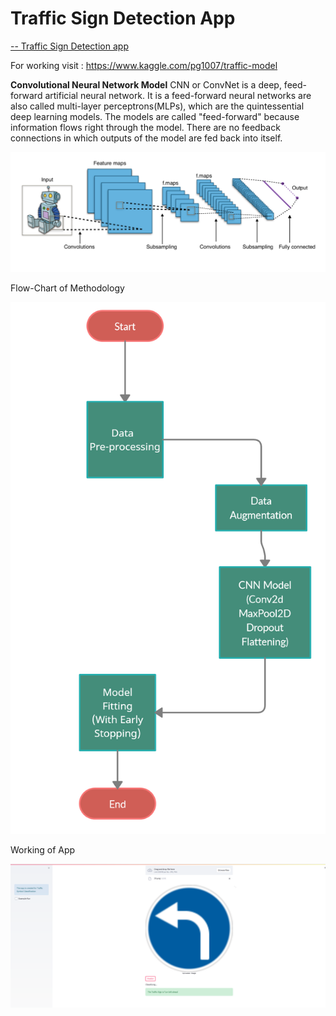 # Traffic Sign Detection App
 
[-- Traffic Sign Detection app](https://traffic-sign-detection-app.herokuapp.com/)

For working visit : https://www.kaggle.com/pg1007/traffic-model

**Convolutional Neural Network Model**
 CNN or ConvNet is a deep, feed-forward artificial neural network. It is a feed-forward neural networks are also called multi-layer perceptrons(MLPs), which are the quintessential deep learning models. The models are called "feed-forward" because information flows right through the model. There are no feedback connections in which outputs of the model are fed back into itself.

![Convolutional Neural Network](model.PNG)

Flow-Chart of Methodology

![Flow-model](flow1.png)

Working of App

![Traffic Signal Detection App](input_output.PNG)

